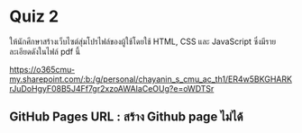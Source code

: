 # Quiz 2

ให้นักศึกษาสร้างเว็บไซต์สุ่มโปรไฟล์ของผู้ใช้โดยใช้ HTML, CSS และ JavaScript ซึ่งมีรายละเอียดดังในไฟล์ pdf นี้

https://o365cmu-my.sharepoint.com/:b:/g/personal/chayanin_s_cmu_ac_th1/ER4w5BKGHARKrJuDoHgyF08B5J4Ff7gr2xzoAWAIaCeOUg?e=oWDTSr

## GitHub Pages URL : สร้าง Github page ไม่ได้
